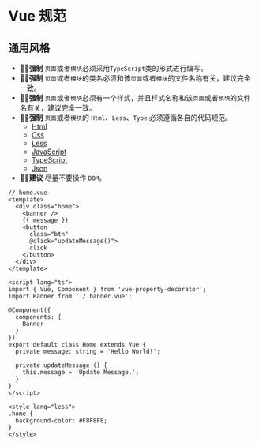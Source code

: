 # Vue 规范

## 通用风格

* **✊🏻强制** `页面`或者`模块`必须采用`TypeScript`类的形式进行编写。
* **✊🏻强制** `页面`或者`模块`的类名必须和该`页面`或者`模块`的文件名称有关，建议完全一致。
* **✊🏻强制** `页面`或者`模块`必须有一个样式，并且样式名称和该`页面`或者`模块`的文件名有关，建议完全一致。
* **✊🏻强制** `页面`或者`模块`的 `Html`、`Less`、`Type` 必须遵循各自的代码规范。
  * [Html](./html.md)
  * [Css](./css.md)
  * [Less](./less.md)
  * [JavaScript](./javascript.md)
  * [TypeScript](./typescript.md)
  * [Json](./json.md)
* **🙏🏻建议** 尽量不要操作 `DOM`。

```vue
// home.vue
<template>
  <div class="home">
    <banner />
    {{ message }}
    <button
      class="btn"
      @click="updateMessage()">
      click
    </button>
  </div>
</template>

<script lang="ts">
import { Vue, Component } from 'vue-property-decorator';
import Banner from './.banner.vue';

@Component({
  components: {
    Banner
  }
})
export default class Home extends Vue {
  private message: string = 'Hello World!';

  private updateMessage () {
    this.message = 'Update Message.';
  }
}
</script>

<style lang="less">
.home {
  background-color: #F8F8F8;
}
</style>

```

